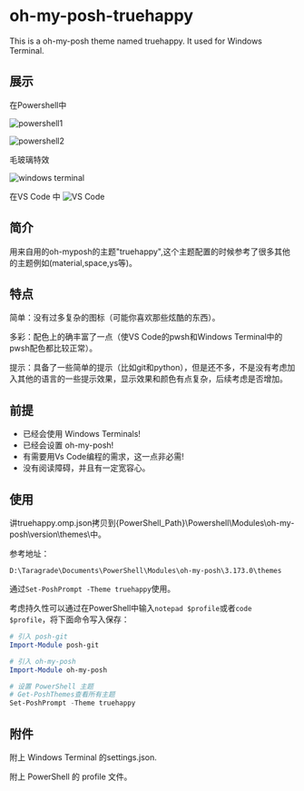 # oh-my-posh-truehappy
This is a oh-my-posh theme named truehappy. It used for Windows Terminal.

## 展示

在Powershell中

![powershell1](https://image-taragrade.oss-cn-hangzhou.aliyuncs.com/imagehub/powershell1.jpg)

![powershell2](https://image-taragrade.oss-cn-hangzhou.aliyuncs.com/imagehub/powershell2.jpg)

毛玻璃特效

![windows terminal](https://image-taragrade.oss-cn-hangzhou.aliyuncs.com/imagehub/windows%20terminal.jpg)

在VS Code 中
![VS Code](https://image-taragrade.oss-cn-hangzhou.aliyuncs.com/imagehub/VS%20Code.jpg)

## 简介

用来自用的oh-myposh的主题"truehappy",这个主题配置的时候参考了很多其他的主题例如(material,space,ys等)。

## 特点

简单：没有过多复杂的图标（可能你喜欢那些炫酷的东西）。

多彩：配色上的确丰富了一点（使VS Code的pwsh和Windows Terminal中的pwsh配色都比较正常）。

提示：具备了一些简单的提示（比如git和python），但是还不多，不是没有考虑加入其他的语言的一些提示效果，显示效果和颜色有点复杂，后续考虑是否增加。

## 前提

- 已经会使用 Windows Terminals!
- 已经会设置 oh-my-posh!
- 有需要用Vs Code编程的需求，这一点非必需!
- 没有阅读障碍，并且有一定宽容心。

## 使用

讲truehappy.omp.json拷贝到{PowerShell_Path}\Powershell\Modules\oh-my-posh\version\themes\中。

参考地址：

`D:\Taragrade\Documents\PowerShell\Modules\oh-my-posh\3.173.0\themes`

通过`Set-PoshPrompt -Theme truehappy`使用。

考虑持久性可以通过在PowerShell中输入`notepad $profile`或者`code $profile`，将下面命令写入保存：

```powershell
# 引入 posh-git
Import-Module posh-git

# 引入 oh-my-posh
Import-Module oh-my-posh

# 设置 PowerShell 主题
# Get-PoshThemes查看所有主题
Set-PoshPrompt -Theme truehappy
```

## 附件

附上 Windows Terminal 的settings.json.

附上 PowerShell 的 profile 文件。
